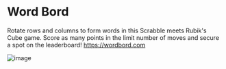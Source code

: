 # Word Bord
Rotate rows and columns to form words in this Scrabble meets Rubik's Cube game. Score as many points in the limit number of moves and secure a spot on the leaderboard! https://wordbord.com

![image](https://user-images.githubusercontent.com/37345977/156278944-a3d4da5e-4531-4507-a6d6-e2785d694e0a.png)
